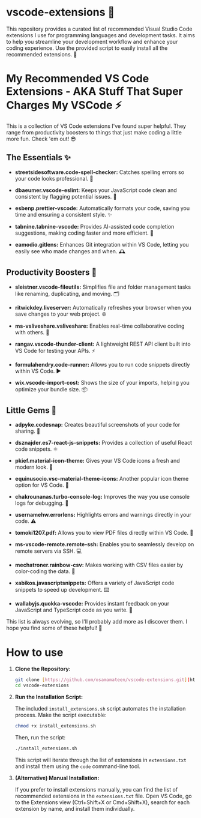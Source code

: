 # vscode-extensions 🚀

This repository provides a curated list of recommended Visual Studio Code extensions I use for programming languages and development tasks. It aims to help you streamline your development workflow and enhance your coding experience. Use the provided script to easily install all the recommended extensions. 🎉

# My Recommended VS Code Extensions - AKA Stuff That Super Charges My VSCode ⚡

This is a collection of VS Code extensions I've found super helpful. They range from productivity boosters to things that just make coding a little more fun. Check 'em out! 😎

## The Essentials ✨

- **streetsidesoftware.code-spell-checker:** Catches spelling errors so your code looks professional. 📝

- **dbaeumer.vscode-eslint:** Keeps your JavaScript code clean and consistent by flagging potential issues. 🧹

- **esbenp.prettier-vscode:** Automatically formats your code, saving you time and ensuring a consistent style. ✨

- **tabnine.tabnine-vscode:** Provides AI-assisted code completion suggestions, making coding faster and more efficient. 🤖

- **eamodio.gitlens:** Enhances Git integration within VS Code, letting you easily see who made changes and when. 🕰️

## Productivity Boosters 🚀

- **sleistner.vscode-fileutils:** Simplifies file and folder management tasks like renaming, duplicating, and moving. 🗂️

- **ritwickdey.liveserver:** Automatically refreshes your browser when you save changes to your web project. 🌐

- **ms-vsliveshare.vsliveshare:** Enables real-time collaborative coding with others. 🤝

- **rangav.vscode-thunder-client:** A lightweight REST API client built into VS Code for testing your APIs. ⚡

- **formulahendry.code-runner:** Allows you to run code snippets directly within VS Code. ▶️

- **wix.vscode-import-cost:** Shows the size of your imports, helping you optimize your bundle size. 📦

## Little Gems 💎

- **adpyke.codesnap:** Creates beautiful screenshots of your code for sharing. 📸

- **dsznajder.es7-react-js-snippets:** Provides a collection of useful React code snippets. ⚛️

- **pkief.material-icon-theme:** Gives your VS Code icons a fresh and modern look. 🎨

- **equinusocio.vsc-material-theme-icons:** Another popular icon theme option for VS Code. 🌈

- **chakrounanas.turbo-console-log:** Improves the way you use console logs for debugging. 🐞

- **usernamehw.errorlens:** Highlights errors and warnings directly in your code. ⚠️

- **tomoki1207.pdf:** Allows you to view PDF files directly within VS Code. 📄

- **ms-vscode-remote.remote-ssh:** Enables you to seamlessly develop on remote servers via SSH. 💻

- **mechatroner.rainbow-csv:** Makes working with CSV files easier by color-coding the data. 🌈

- **xabikos.javascriptsnippets:** Offers a variety of JavaScript code snippets to speed up development. ⌨️

- **wallabyjs.quokka-vscode:** Provides instant feedback on your JavaScript and TypeScript code as you write. 👀

This list is always evolving, so I'll probably add more as I discover them. I hope you find some of these helpful! 🙏

# How to use

1.  **Clone the Repository:**

    ```bash
    git clone [https://github.com/osamamateen/vscode-extensions.git](https://github.com/osamamateen/vscode-extensions.git)
    cd vscode-extensions
    ```

2.  **Run the Installation Script:**

    The included `install_extensions.sh` script automates the installation process. Make the script executable:

    ```bash
    chmod +x install_extensions.sh
    ```

    Then, run the script:

    ```bash
    ./install_extensions.sh
    ```

    This script will iterate through the list of extensions in `extensions.txt` and install them using the `code` command-line tool.

3.  **(Alternative) Manual Installation:**

    If you prefer to install extensions manually, you can find the list of recommended extensions in the `extensions.txt` file. Open VS Code, go to the Extensions view (Ctrl+Shift+X or Cmd+Shift+X), search for each extension by name, and install them individually.
